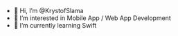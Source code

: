 - 👋 Hi, I’m @KrystofSlama
- 👀 I’m interested in Mobile App / Web App Development
- 🌱 I’m currently learning Swift

<!---
KrystofSlama/KrystofSlama is a ✨ special ✨ repository because its `README.md` (this file) appears on your GitHub profile.
You can click the Preview link to take a look at your changes.
--->
